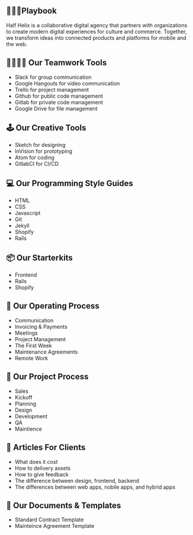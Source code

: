 ## 🙌📔💪Playbook

Half Helix is a collaborative digital agency that partners with organizations to create modern digital experiences for culture and commerce. Together, we transform ideas into connected products and platforms for mobile and the web.

## 👨‍👩‍👦‍👦 Our Teamwork Tools

- Slack for group communication
- Google Hangouts for video communication
- Trello for project management
- Github for public code management
- Gitlab for private code management
- Google Drive for file management

## 🕹 Our Creative Tools

- Sketch for designing
- InVision for prototyping
- Atom for coding
- GitlabCI for CI/CD

## 💻  Our Programming Style Guides

- HTML
- CSS
- Javascript
- Git
- Jekyll
- Shopify
- Rails

## 📦 Our Starterkits

- Frontend
- Rails
- Shopify

## 💁 Our Operating Process

- Communication
- Invoicing & Payments
- Meetings
- Project Management
- The First Week
- Maintenance Agreements
- Remote Work

## 📝 Our Project Process

- Sales
- Kickoff
- Planning
- Design
- Development
- QA
- Maintience

## 📰 Articles For Clients

- What does it cost
- How to delivery assets
- How to give feedback
- The difference between design, frontend, backend
- The differences between web apps, nobile apps, and hybrid apps

## 📃 Our Documents & Templates

- Standard Contract Template
- Mainteince Agreement Template

##

